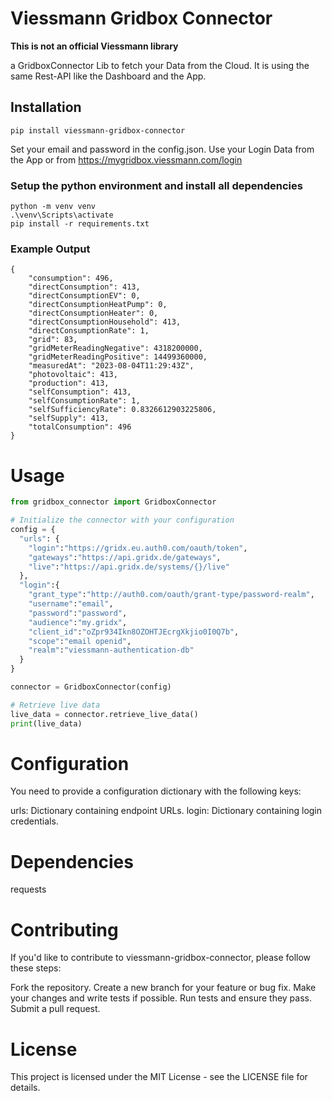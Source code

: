 # Viessmann Gridbox Connector
**This is not an official Viessmann library**

a GridboxConnector Lib to fetch your Data from the Cloud.
It is using the same Rest-API like the Dashboard and the App.

## Installation
```script shell
pip install viessmann-gridbox-connector
```
Set your email and password in the config.json. 
Use your Login Data from the App or from https://mygridbox.viessmann.com/login

### Setup the python environment and install all dependencies

```script shell
python -m venv venv
.\venv\Scripts\activate
pip install -r requirements.txt
```
### Example Output
```script json
{
    "consumption": 496,
    "directConsumption": 413,
    "directConsumptionEV": 0,
    "directConsumptionHeatPump": 0,
    "directConsumptionHeater": 0,
    "directConsumptionHousehold": 413,
    "directConsumptionRate": 1,
    "grid": 83,
    "gridMeterReadingNegative": 4318200000,
    "gridMeterReadingPositive": 14499360000,
    "measuredAt": "2023-08-04T11:29:43Z",
    "photovoltaic": 413,
    "production": 413,
    "selfConsumption": 413,
    "selfConsumptionRate": 1,
    "selfSufficiencyRate": 0.8326612903225806,
    "selfSupply": 413,
    "totalConsumption": 496
}
```

# Usage
```python
from gridbox_connector import GridboxConnector

# Initialize the connector with your configuration
config = {
  "urls": {
    "login":"https://gridx.eu.auth0.com/oauth/token",
    "gateways":"https://api.gridx.de/gateways",
    "live":"https://api.gridx.de/systems/{}/live"
  },
  "login":{
    "grant_type":"http://auth0.com/oauth/grant-type/password-realm",
    "username":"email",
    "password":"password",
    "audience":"my.gridx",
    "client_id":"oZpr934Ikn8OZOHTJEcrgXkjio0I0Q7b",
    "scope":"email openid",
    "realm":"viessmann-authentication-db"
  }
}

connector = GridboxConnector(config)

# Retrieve live data
live_data = connector.retrieve_live_data()
print(live_data)

```
# Configuration
You need to provide a configuration dictionary with the following keys:

urls: Dictionary containing endpoint URLs.
login: Dictionary containing login credentials.

# Dependencies
requests
# Contributing
If you'd like to contribute to viessmann-gridbox-connector, please follow these steps:

Fork the repository.
Create a new branch for your feature or bug fix.
Make your changes and write tests if possible.
Run tests and ensure they pass.
Submit a pull request.


# License

This project is licensed under the MIT License - see the LICENSE file for details.
